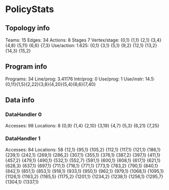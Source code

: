 # PolicyStats
## Topology info
Teams:		15
Edges:		34
Actions:	8
Stages		7
Vertex/stage:	{0,1} {1,1} {2,1} {3,4} {4,8} {5,11} {6,6} {7,3} 
Use/action:	1.625: {0,1} {3,1} {5,1} {9,2} {12,1} {13,2} {14,3} {15,2} 

## Program info
Programs:	34
Line/prog:	3.41176
Intr/prog:	0
Use/prog:	1
Use/instr:	14.5: {0,11}{1,5}{2,22}{3,8}{4,20}{5,4}{6,6}{7,40}

## Data info

### DataHandler 0
Accesses:	98
Locations:	8
{0,9} {1,4} {2,10} {3,19} {4,7} {5,3} {6,21} {7,25} 

### DataHandler 1
Accesses:	84
Locations:	58
{12,1} {95,1} {105,2} {112,1} {117,1} {121,1} {186,1} {239,1} {242,1} {269,1} {286,2} {307,1} {355,1} {376,1} {387,2} {397,1} {411,1} {457,2} {479,1} {490,1} {532,1} {552,7} {591,1} {600,1} {608,1} {617,1} {621,1} {628,3} {637,1} {697,1} {711,1} {716,1} {771,1} {773,1} {783,2} {790,1} {840,1} {842,1} {851,1} {853,1} {918,1} {933,1} {950,1} {962,1} {979,1} {1068,1} {1095,1} {1126,1} {1163,2} {1165,5} {1175,2} {1201,1} {1234,2} {1238,1} {1256,1} {1295,7} {1304,1} {1337,1} 